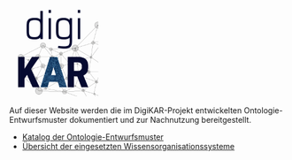 <img src="img/DigiKAR_Logo_020921.svg" width="32%" alt="DigiKAR-Logo">

Auf dieser Website werden die im DigiKAR-Projekt entwickelten Ontologie-Entwurfsmuster dokumentiert und zur Nachnutzung bereitgestellt.

- [Katalog der Ontologie-Entwurfsmuster](odp/)
- [Übersicht der eingesetzten Wissensorganisationssysteme](kos/)
